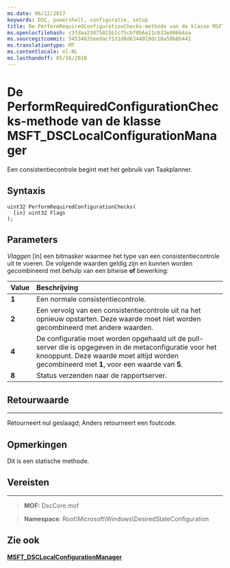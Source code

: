```yaml
---
ms.date: 06/12/2017
keywords: DSC, powershell, configuratie, setup
title: De PerformRequiredConfigurationChecks-methode van de klasse MSFT_DSCLocalConfigurationManager
ms.openlocfilehash: c3fdaa23875815b1cf5cbf0b6e21c633e00664aa
ms.sourcegitcommit: 54534635eedacf531d8d6344019dc16a50b8b441
ms.translationtype: MT
ms.contentlocale: nl-NL
ms.lasthandoff: 05/16/2018
---
```

# <a name="performrequiredconfigurationchecks-method-of-the-msftdsclocalconfigurationmanager-class"></a>De PerformRequiredConfigurationChecks-methode van de klasse MSFT_DSCLocalConfigurationManager

Een consistentiecontrole begint met het gebruik van Taakplanner.

<a name="syntax"></a>Syntaxis
------

```mof
uint32 PerformRequiredConfigurationChecks(
  [in] uint32 Flags
);
```

<a name="parameters"></a>Parameters
----------

*Vlaggen* \[in\] een bitmasker waarmee het type van een consistentiecontrole uit te voeren. De volgende waarden geldig zijn en kunnen worden gecombineerd met behulp van een bitwise **of** bewerking:

|Value |Beschrijving |
|:--- |:---|
|**1** | Een normale consistentiecontrole. |
|**2** | Een vervolg van een consistentiecontrole uit na het opnieuw opstarten. Deze waarde moet niet worden gecombineerd met andere waarden. |
|**4** | De configuratie moet worden opgehaald uit de pull-server die is opgegeven in de metaconfiguratie voor het knooppunt. Deze waarde moet altijd worden gecombineerd met **1**, voor een waarde van **5**. |
|**8** | Status verzenden naar de rapportserver. |

## <a name="return-value"></a>Retourwaarde
------------

Retourneert nul geslaagd; Anders retourneert een foutcode.

## <a name="remarks"></a>Opmerkingen

Dit is een statische methode.

## <a name="requirements"></a>Vereisten
------------
>**MOF:** DscCore.mof

>**Namespace**: Root\Microsoft\Windows\DesiredStateConfiguration


## <a name="see-also"></a>Zie ook


[**MSFT_DSCLocalConfigurationManager**](msft-dsclocalconfigurationmanager.md)